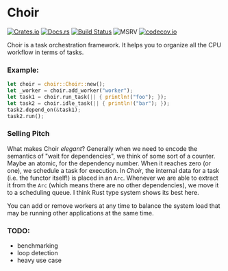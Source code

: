 # Choir

[![Crates.io](https://img.shields.io/crates/v/choir.svg?label=choir)](https://crates.io/crates/choir)
[![Docs.rs](https://docs.rs/choir/badge.svg)](https://docs.rs/choir)
[![Build Status](https://github.com/kvark/choir/workflows/Check/badge.svg)](https://github.com/kvark/choir/actions)
![MSRV](https://img.shields.io/badge/rustc-1.56+-blue.svg)
[![codecov.io](https://codecov.io/gh/kvark/choir/branch/main/graph/badge.svg)](https://codecov.io/gh/kvark/choir)

Choir is a task orchestration framework. It helps you to organize all the CPU workflow in terms of tasks.

### Example:
```rust
let choir = choir::Choir::new();
let _worker = choir.add_worker("worker");
let task1 = choir.run_task(|| { println!("foo"); });
let task2 = choir.idle_task(|| { println!("bar"); });
task2.depend_on(&task1);
task2.run();
```

### Selling Pitch

What makes Choir _elegant_? Generally when we need to encode the semantics of "wait for dependencies", we think of some sort of a counter. Maybe an atomic, for the dependency number. When it reaches zero (or one), we schedule a task for execution. In _Choir_, the internal data for a task (i.e. the functor itself!) is placed in an `Arc`. Whenever we are able to extract it from the `Arc` (which means there are no other dependencies), we move it to a scheduling queue. I think Rust type system shows its best here.

You can add or remove workers at any time to balance the system load that may be running other applications at the same time.

### TODO:
  - benchmarking
  - loop detection
  - heavy use case
